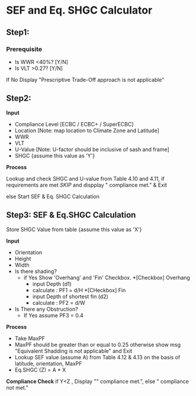# SEF and Eq. SHGC Calculator

## Step1:

### Prerequisite
* Is WWR <40%? [Y/N]
* Is VLT >0.27? [Y/N]

If No Display "Prescriptive Trade-Off approach is not applicable"
	
## Step2:
**Input**
* Compliance Level [ECBC / ECBC+ / SuperECBC]
* Location [Note: map location to Climate Zone and Latitude]
* WWR
* VLT
* U-Value [Note: U-factor should be inclusive of sash and frame]
* SHGC {assume this value as 'Y'}


**Process**

Lookup and check SHGC and U-value from Table 4.10 and 4.11, if requirements are met *SKIP* and dispplay "<Compliance level> compliance met." & Exit
	
else Start SEF & Eq. SHGC Calculation

## Step3: SEF & Eq.SHGC Calculation
Store SHGC Value from table {assume this value as 'X'}

**Input**

* Orientation
* Height
* Width 
* Is there shading?
	* if Yes Show 'Overhang' and 'Fin' Checkbox.
	*[Checkbox] Overhang
		* input Depth (d1)
		* calculate : PF1 = d/H
	*[CHeckbox] Fin
		* input Depth of shortest fin (d2)
		* calculate : PF2 = d/W
* Is There any Obstruction?
	* If Yes assume PF3 = 0.4
	
**Process**

* Take MaxPF
* MaxPF should be greater than or equal to 0.25 otherwise show msg "Equivalent Shadding is not applicable" and Exit
* Lookup SEF value (assume A) from Table 4.12 & 4.13 on the basis of latitude, orientation, MaxPF
* Eq.SHGC (Z) = A * X

**Compliance Check**
if Y<Z , Display ""<Compliance level> compliance met.", else "<Compliance level> compliance not met."
		
